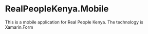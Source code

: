 # RealPeopleKenya.Mobile

This is a mobile application for Real People Kenya. The technology is Xamarin.Form
